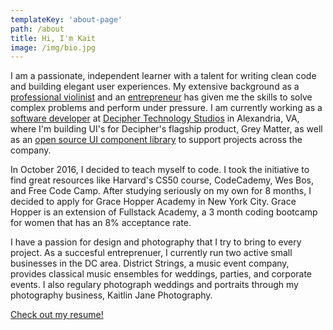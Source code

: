 ```yaml
---
templateKey: 'about-page'
path: /about
title: Hi, I'm Kait
image: /img/bio.jpg
---
```


I am a passionate, independent learner with a talent for writing clean code and building elegant user experiences. My extensive background as a [professional violinist](https://www.youtube.com/watch?v=USPusTK9mYU) and an [entrepreneur](http://kaitlinjane.com) has given me the skills to solve complex problems and perform under pressure. I am currently working as a [software developer](http://deciphernow.com/staff/kaitlin-moreno) at [Decipher Technology Studios](http://deciphernow.com) in Alexandria, VA, where I'm building UI's for Decipher's flagship product, Grey Matter, as well as an [open source UI component library](https://github.com/DecipherNow/gm-ui-components/) to support projects across the company.

In October 2016, I decided to teach myself to code. I took the initiative to find great resources like Harvard's CS50 course, CodeCademy, Wes Bos, and Free Code Camp. After studying seriously on my own for 8 months, I decided to apply for Grace Hopper Academy in New York City. Grace Hopper is an extension of Fullstack Academy, a 3 month coding bootcamp for women that has an 8% acceptance rate.

I have a passion for design and photography that I try to bring to every project. As a succesful entreprenuer, I currently run two active small businesses in the DC area. District Strings, a music event company, provides classical music ensembles for weddings, parties, and corporate events. I also regulary photograph weddings and portraits through my photography business, Kaitlin Jane Photography.

[Check out my resume!](technical_resume_moreno.pdf)
